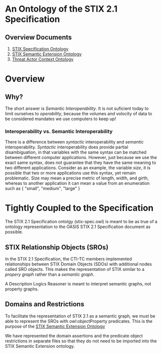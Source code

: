 # An Ontology of the STIX 2.1 Specification

## Overview Documents
1. [STIX Specification Ontology](/docs/gh-docs/stix-spec.md)
2. [STIX Semantic Extension Ontology](/docs/gh-docs/stix-semex.md)
3. [Threat Actor Context Ontology](/docs/gh-docs/tac.md)

# Overview
## Why?
The short answer is *Semantic Interoperability*. It is not suficient today to limit ourselves to _operability_, because the volumes and volocity of data to be considered mandates we use computers to keep up!

### Interoperability vs. Semantic Interoperability 
There is a difference between _syntactic_ interoperability and _semantic_ interoperability. *_Syntactic_* interoperability does provide partial disambiguation, in that variables with the same syntax can be matched between different computer applications. However, just because we use the exact same syntax, does not guarantee that they have the same meaning to two different applications. Consider as an example, the variable *size*, it is possible that two or more applications use this syntax, yet remain problematic. Size may mean a precise metric of length, width, and girth, whereas to another application it can mean a value from an enumeration such as { "small", "medium", "large" }

# Tightly Coupled to the Specification
The STIX 2.1 Specification ontolgy (stix-spec.owl) is meant to be as true of a ontology representation to the OASIS STIX 2.1 Specification document as possible. 

## STIX Relationship Objects (SROs)
In the STIX 2.1 Specification, the CTI-TC members implemented relationships between STIX Domain Objects (SDOs) with additional nodes called SRO objects. This makes the representation of STIX similar to a _propery_ _graph_ rather than a _semantic_ _graph_.

A Description Logics Reasoner is meant to interpret semantic graphs, not property graphs.

## Domains and Restrictions
To facilitate the representation of STIX 2.1 as a semantic graph, we must be able to represent the SROs with owl:objectProperty predicates. This is the purpose of the [STIX Semantic Extension Ontology](/docs/gh-docs/stix-semex.md)

We have represented the domain assertions and the predicate object restrictions in separate files so that they do not need to be imported into the STIX Semantic Extension ontology.





